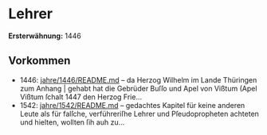 # Lehrer

**Ersterwähnung:** 1446

## Vorkommen
- 1446: [jahre/1446/README.md](../jahre/1446/README.md) – da Herzog Wilhelm im Lande Thüringen zum Anhang |
gehabt hat die Gebrüder Buſſo und Apel von Vißtum
(Apel Vißtum ſchalt 1447 den Herzog Frie...
- 1542: [jahre/1542/README.md](../jahre/1542/README.md) – gedachtes Kapitel für keine anderen Leute als für
falſche, verführeriſhe Lehrer und Pſeudopropheten achteten
und hielten, wollten ſih auh zu...
